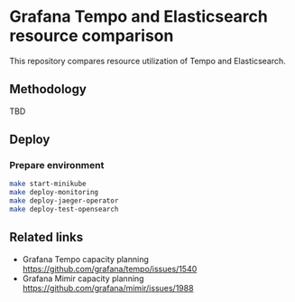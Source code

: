 # Grafana Tempo and Elasticsearch resource comparison

This repository compares resource utilization of Tempo and Elasticsearch.

## Methodology

TBD

## Deploy

### Prepare environment

```bash
make start-minikube
make deploy-monitoring
make deploy-jaeger-operator
make deploy-test-opensearch
```

## Related links
* Grafana Tempo capacity planning https://github.com/grafana/tempo/issues/1540
* Grafana Mimir capacity planning https://github.com/grafana/mimir/issues/1988
